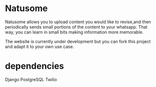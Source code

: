 # Natusome
Natusome allows you to upload content you would like to revise,and then periodically sends small portions of the content to your whatsapp. That way, you can learn in small bits making information more memorable.

The website is currently under development but you can fork this project and adapt it to your own use case. 

# dependencies
Django
PostgreSQL
Twilio
